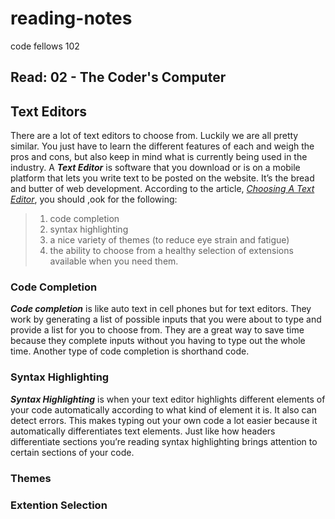 # reading-notes
code fellows 102
## Read: 02 - The Coder's Computer

## Text Editors
There are a lot of text editors to choose from. Luckily we are all pretty similar. You just have to learn the different features of each and weigh the pros and cons, but also keep in mind what is currently being used in the industry. A __*Text Editor*__ is software that you download or is on a mobile platform that lets you write text to be posted on the website. It’s the bread and butter of web development. According to the article, [*Choosing A Text Editor*](https://codefellows.github.io/code-102-guide/curriculum/class-02/Choosing-A-Text-Editor--The-Older-Coder.pdf), you should ,ook for the following:

> 1. code completion
> 2. syntax highlighting
> 3. a nice variety of themes (to reduce eye strain and
fatigue)
> 4. the ability to choose from a healthy selection of
extensions available when you need them.

### Code Completion
*__Code completion__* is like auto text in cell phones but for text editors. They work by generating a list of possible inputs that you were about to type and provide a list for you to choose from. They are a great way to save time because they complete inputs without you having to type out the whole time. Another type of code completion is shorthand code.

### Syntax Highlighting
__*Syntax Highlighting*__ is when your text editor highlights different elements of your code automatically according to what kind of element it is. It also can detect errors. This makes typing out your own code a lot easier because it automatically differentiates text elements. Just like how headers differentiate sections you’re reading syntax highlighting brings attention to certain sections of your code. 

### Themes


### Extention Selection
